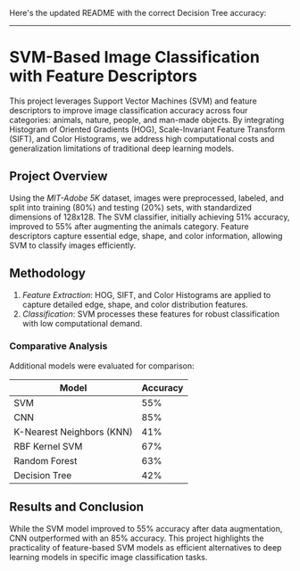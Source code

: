 Here's the updated README with the correct Decision Tree accuracy:

---

# SVM-Based Image Classification with Feature Descriptors

This project leverages Support Vector Machines (SVM) and feature descriptors to improve image classification accuracy across four categories: animals, nature, people, and man-made objects. By integrating Histogram of Oriented Gradients (HOG), Scale-Invariant Feature Transform (SIFT), and Color Histograms, we address high computational costs and generalization limitations of traditional deep learning models.

## Project Overview

Using the *MIT-Adobe 5K* dataset, images were preprocessed, labeled, and split into training (80%) and testing (20%) sets, with standardized dimensions of 128x128. The SVM classifier, initially achieving 51% accuracy, improved to 55% after augmenting the animals category. Feature descriptors capture essential edge, shape, and color information, allowing SVM to classify images efficiently.

## Methodology

1. *Feature Extraction*: HOG, SIFT, and Color Histograms are applied to capture detailed edge, shape, and color distribution features.
2. *Classification*: SVM processes these features for robust classification with low computational demand.

### Comparative Analysis

Additional models were evaluated for comparison:

| Model            | Accuracy |
|------------------|----------|
| SVM              | 55%      |
| CNN              | 85%      |
| K-Nearest Neighbors (KNN) | 41% |
| RBF Kernel SVM   | 67%      |
| Random Forest    | 63%      |
| Decision Tree    | 42%      |

## Results and Conclusion

While the SVM model improved to 55% accuracy after data augmentation, CNN outperformed with an 85% accuracy. This project highlights the practicality of feature-based SVM models as efficient alternatives to deep learning models in specific image classification tasks.

